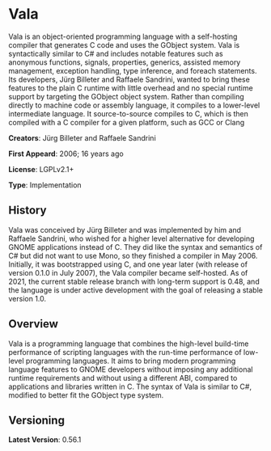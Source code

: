 # Vala

Vala is an object-oriented programming language with a self-hosting compiler that generates C code and uses the GObject system.
Vala is syntactically similar to C# and includes notable features such as anonymous functions, signals, properties, generics, assisted memory management, exception handling, type inference, and foreach statements. Its developers, Jürg Billeter and Raffaele Sandrini, wanted to bring these features to the plain C runtime with little overhead and no special runtime support by targeting the GObject object system. Rather than compiling directly to machine code or assembly language, it compiles to a lower-level intermediate language. It source-to-source compiles to C, which is then compiled with a C compiler for a given platform, such as GCC or Clang

**Creators**: Jürg Billeter and Raffaele Sandrini

**First Appeard**: 2006; 16 years ago

**License**: LGPLv2.1+

**Type**: Implementation


## History

Vala was conceived by Jürg Billeter and was implemented by him and Raffaele Sandrini, who wished for a higher level alternative for developing GNOME applications instead of C. They did like the syntax and semantics of C# but did not want to use Mono, so they finished a compiler in May 2006. Initially, it was bootstrapped using C, and one year later (with release of version 0.1.0 in July 2007), the Vala compiler became self-hosted. As of 2021, the current stable release branch with long-term support is 0.48, and the language is under active development with the goal of releasing a stable version 1.0.

## Overview

Vala is a programming language that combines the high-level build-time performance of scripting languages with the run-time performance of low-level programming languages. It aims to bring modern programming language features to GNOME developers without imposing any additional runtime requirements and without using a different ABI, compared to applications and libraries written in C. The syntax of Vala is similar to C#, modified to better fit the GObject type system.

## Versioning

**Latest Version**: 0.56.1
